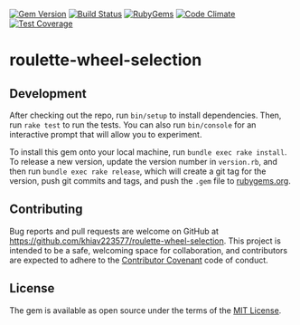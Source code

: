 [![Gem Version](https://img.shields.io/gem/v/roulette-wheel-selection.svg?style=flat)](https://rubygems.org/gems/roulette-wheel-selection)
[![Build Status](https://travis-ci.org/khiav223577/roulette-wheel-selection.svg?branch=master)](https://travis-ci.org/khiav223577/roulette-wheel-selection)
[![RubyGems](http://img.shields.io/gem/dt/roulette-wheel-selection.svg?style=flat)](https://rubygems.org/gems/roulette-wheel-selection)
[![Code Climate](https://codeclimate.com/github/khiav223577/roulette-wheel-selection/badges/gpa.svg)](https://codeclimate.com/github/khiav223577/roulette-wheel-selection)
[![Test Coverage](https://codeclimate.com/github/khiav223577/roulette-wheel-selection/badges/coverage.svg)](https://codeclimate.com/github/khiav223577/roulette-wheel-selection/coverage)

# roulette-wheel-selection


## Development

After checking out the repo, run `bin/setup` to install dependencies. Then, run `rake test` to run the tests. You can also run `bin/console` for an interactive prompt that will allow you to experiment.

To install this gem onto your local machine, run `bundle exec rake install`. To release a new version, update the version number in `version.rb`, and then run `bundle exec rake release`, which will create a git tag for the version, push git commits and tags, and push the `.gem` file to [rubygems.org](https://rubygems.org).

## Contributing

Bug reports and pull requests are welcome on GitHub at https://github.com/khiav223577/roulette-wheel-selection. This project is intended to be a safe, welcoming space for collaboration, and contributors are expected to adhere to the [Contributor Covenant](http://contributor-covenant.org) code of conduct.


## License

The gem is available as open source under the terms of the [MIT License](http://opensource.org/licenses/MIT).

